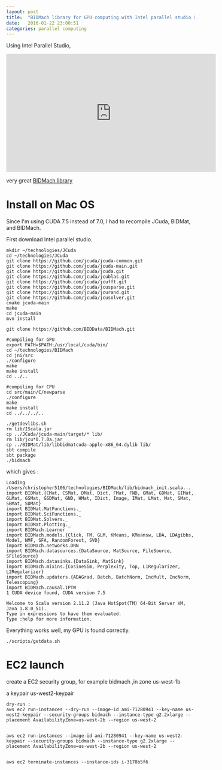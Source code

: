 ```yaml
---
layout: post
title:  "BIDMach library for GPU computing with Intel parallel studio XE: simply amazing [install on MacOS and EC2]"
date:   2016-01-22 23:00:51
categories: parallel computing
---
```



Using Intel Parallel Studio,

<iframe width="560" height="315" src="https://www.youtube.com/embed/G6pKqD8uXdk" frameborder="0" allowfullscreen></iframe>


very great [BIDMach library](http://bid2.berkeley.edu/bid-data-project/download/)


# Install on Mac OS

Since I'm using CUDA 7.5 instead of 7.0, I had to recompile JCuda, BIDMat, and BIDMach.

First download Intel parallel studio.

    mkdir ~/technologies/JCuda
    cd ~/technologies/JCuda
    git clone https://github.com/jcuda/jcuda-common.git
    git clone https://github.com/jcuda/jcuda-main.git
    git clone https://github.com/jcuda/jcuda.git
    git clone https://github.com/jcuda/jcublas.git
    git clone https://github.com/jcuda/jcufft.git
    git clone https://github.com/jcuda/jcusparse.git
    git clone https://github.com/jcuda/jcurand.git
    git clone https://github.com/jcuda/jcusolver.git
    cmake jcuda-main
    make
    cd jcuda-main
    mvn install

    git clone https://github.com/BIDData/BIDMach.git

    #compiling for GPU
    export PATH=$PATH:/usr/local/cuda/bin/
    cd ~/technologies/BIDMach
    cd jni/src
    ./configure
    make
    make install
    cd ../..

    #compiling for CPU
    cd src/main/C/newparse
    ./configure
    make
    make install
    cd ../../../..

    ./getdevlibs.sh
    rm lib/IScala.jar
    cp ../JCuda/jcuda-main/target/* lib/
    rm lib/jcu*0.7.0a.jar
    cp ../BIDMat/lib/libbidmatcuda-apple-x86_64.dylib lib/
    sbt compile
    sbt package
    ./bidmach

which gives :

    Loading /Users/christopher5106/technologies/BIDMach/lib/bidmach_init.scala...
    import BIDMat.{CMat, CSMat, DMat, Dict, FMat, FND, GMat, GDMat, GIMat, GLMat, GSMat, GSDMat, GND, HMat, IDict, Image, IMat, LMat, Mat, SMat, SBMat, SDMat}
    import BIDMat.MatFunctions._
    import BIDMat.SciFunctions._
    import BIDMat.Solvers._
    import BIDMat.Plotting._
    import BIDMach.Learner
    import BIDMach.models.{Click, FM, GLM, KMeans, KMeansw, LDA, LDAgibbs, Model, NMF, SFA, RandomForest, SVD}
    import BIDMach.networks.DNN
    import BIDMach.datasources.{DataSource, MatSource, FileSource, SFileSource}
    import BIDMach.datasinks.{DataSink, MatSink}
    import BIDMach.mixins.{CosineSim, Perplexity, Top, L1Regularizer, L2Regularizer}
    import BIDMach.updaters.{ADAGrad, Batch, BatchNorm, IncMult, IncNorm, Telescoping}
    import BIDMach.causal.IPTW
    1 CUDA device found, CUDA version 7.5

    Welcome to Scala version 2.11.2 (Java HotSpot(TM) 64-Bit Server VM, Java 1.8.0_51).
    Type in expressions to have them evaluated.
    Type :help for more information.


Everything works well, my GPU is found correctly.

    ./scripts/getdata.sh

# EC2 launch

create a EC2 security group, for example bidmach ,in zone us-west-1b

a keypair us-west2-keypair

    dry-run :
    aws ec2 run-instances --dry-run --image-id ami-71280941 --key-name us-west2-keypair --security-groups bidmach --instance-type g2.2xlarge --placement AvailabilityZone=us-west-2b --region us-west-2


    aws ec2 run-instances --image-id ami-71280941 --key-name us-west2-keypair --security-groups bidmach --instance-type g2.2xlarge --placement AvailabilityZone=us-west-2b --region us-west-2


    aws ec2 terminate-instances --instance-ids i-3178b5f6
